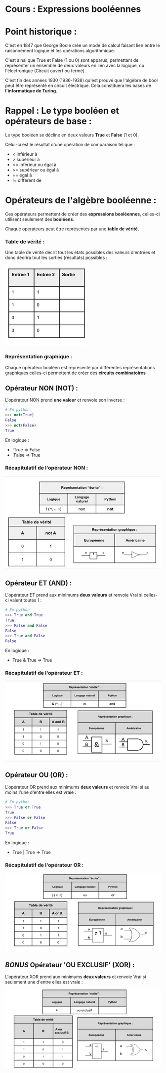 # Cours : Expressions booléennes

# Point historique :

C'est en 1847 que George Boole crée un mode de calcul faisant lien entre le raisonnement logique et les opérations algorithmique.

C'est ainsi que True et False (1 ou 0) sont apparus, permettant de représenter un ensemble de deux valeurs en lien avec la logique, ou l'électronique (Circuit ouvert ou fermé).

C'est fin des années 1930 (1936-1938) qu'est prouvé que l'algèbre de bool peut être représenté en circuit électrique. Cela constituera les bases de **l'informatique de Turing**.

# Rappel : Le type booléen et opérateurs de base :

Le type booléen se décline en deux valeurs **True** et **False** (1 et 0).

Celui-ci est le résultat d'une opération de comparaison tel que :

- <     inférieur à
- \> supérieur à
- <=  inférieur ou égal à
- \>=  supérieur ou égal à
- ==  égal à
- !=   différent de

# Opérateurs de l'algèbre booléenne :

Ces opérateurs permettent de créer des **expressions booléennes**, celles-ci utilisent seulement des **booléens**.

Chaque opérateurs peut être représentés par une **table de vérité.**

### Table de vérité :

Une table de vérité décrit tout les états possibles des valeurs d'entrées et donc décrira tout les sorties (résultats) possibles :

![table_de_verite.jpg](./Images/table_de_verite.jpg)

### Représentation graphique :

Chaque opérateur booléen est représenté par différentes représentations graphiques celles-ci permettent de créer des **circuits combinatoires** 

## Opérateur NON (NOT) :

L'opérateur NON prend **une valeur** et renvoie son inverse :

```python
# En python
>>> not(True)
False
>>> not(False)
True
```

En logique :

- !True ⇒ False
- !False ⇒ True

### Récapitulatif de l'opérateur NON :

![NON.jpg](./Images/NON.png)

## Opérateur ET (AND) :

L'opérateur ET prend aux minimums **deux valeurs** et renvoie Vrai si celles-ci valent toutes 1 :

```python
# En python
>>> True and True
True
>>> False and False 
False 
>>> True and False
False
```

En logique :

- True & True ⇒ True

### Récapitulatif de l'opérateur ET :

 

![ET.jpg](./Images/ET.png)

## Opérateur OU (OR) :

L'opérateur OR prend aux minimums **deux valeurs** et renvoie Vrai si au moins l'une d'entre elles est vraie :

```python
# En python
>>> True or True
True
>>> False or False 
False 
>>> True or False
True
```

En logique :

- True | True ⇒ True

### Récapitulatif de l'opérateur OR :

![OU.jpg](./Images/OU.png)

## *BONUS* Opérateur 'OU EXCLUSIF' (XOR) :

L'opérateur XOR prend aux minimums **deux valeurs** et renvoie Vrai si seulement une d'entre elles est vraie :

![XOR.jpg](./Images/XOR.png)